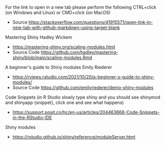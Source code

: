 For the link to open in a new tab please perform the following CTRL+click (on Windows and Linux) or CMD+click (on MacOS)
* Source https://stackoverflow.com/questions/41915571/open-link-in-new-tab-with-github-markdown-using-target-blank

Mastering Shiny Hadley Wickem 
* https://mastering-shiny.org/scaling-modules.html
* Source Code https://github.com/hadley/mastering-shiny/blob/main/scaling-modules.Rmd

A beginner's guide to Shiny modules Emily Riederer
* https://rviews.rstudio.com/2021/10/20/a-beginner-s-guide-to-shiny-modules/
* Source Code https://github.com/emilyriederer/demo-shiny-modules

Code Snippets (in R Studio slowly type shiny and you should see shinymod and shinyapp {snippet}, click one and see what happens)
* https://support.posit.co/hc/en-us/articles/204463668-Code-Snippets-in-the-RStudio-IDE

Shiny modules
* https://rstudio.github.io/shiny/reference/moduleServer.html
